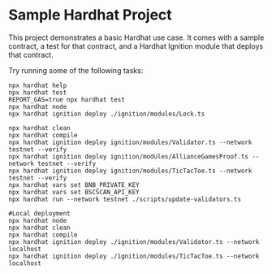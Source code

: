 # Sample Hardhat Project

This project demonstrates a basic Hardhat use case. It comes with a sample contract, a test for that contract, and a Hardhat Ignition module that deploys that contract.

Try running some of the following tasks:

```shell
npx hardhat help
npx hardhat test
REPORT_GAS=true npx hardhat test
npx hardhat node
npx hardhat ignition deploy ./ignition/modules/Lock.ts
```

```shell
npx hardhat clean
npx hardhat compile
npx hardhat ignition deploy ignition/modules/Validator.ts --network testnet --verify
npx hardhat ignition deploy ignition/modules/AllianceGamesProof.ts --network testnet --verify
npx hardhat ignition deploy ignition/modules/TicTacToe.ts --network testnet --verify
npx hardhat vars set BNB_PRIVATE_KEY
npx hardhat vars set BSCSCAN_API_KEY
npx hardhat run --network testnet ./scripts/update-validators.ts
```

```shell
#Local deployment
npx hardhat node
npx hardhat clean
npx hardhat compile
npx hardhat ignition deploy ./ignition/modules/Validator.ts --network localhost
npx hardhat ignition deploy ./ignition/modules/TicTacToe.ts --network localhost
```